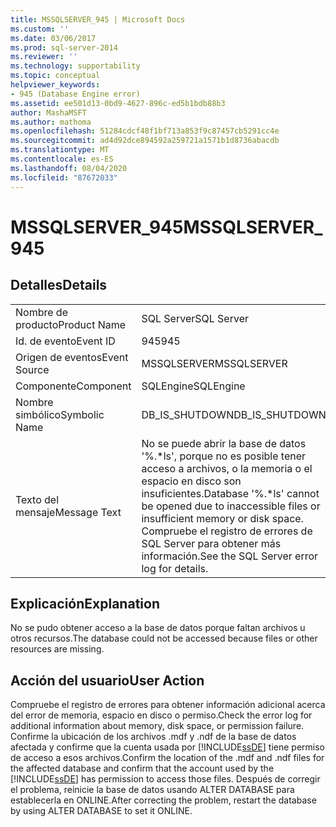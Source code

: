 ```yaml
---
title: MSSQLSERVER_945 | Microsoft Docs
ms.custom: ''
ms.date: 03/06/2017
ms.prod: sql-server-2014
ms.reviewer: ''
ms.technology: supportability
ms.topic: conceptual
helpviewer_keywords:
- 945 (Database Engine error)
ms.assetid: ee501d13-0bd9-4627-896c-ed5b1bdb88b3
author: MashaMSFT
ms.author: mathoma
ms.openlocfilehash: 51284cdcf48f1bf713a853f9c87457cb5291cc4e
ms.sourcegitcommit: ad4d92dce894592a259721a1571b1d8736abacdb
ms.translationtype: MT
ms.contentlocale: es-ES
ms.lasthandoff: 08/04/2020
ms.locfileid: "87672033"
---
```

# <a name="mssqlserver_945"></a><span data-ttu-id="deb44-102">MSSQLSERVER_945</span><span class="sxs-lookup"><span data-stu-id="deb44-102">MSSQLSERVER_945</span></span>
    
## <a name="details"></a><span data-ttu-id="deb44-103">Detalles</span><span class="sxs-lookup"><span data-stu-id="deb44-103">Details</span></span>  
  
|||  
|-|-|  
|<span data-ttu-id="deb44-104">Nombre de producto</span><span class="sxs-lookup"><span data-stu-id="deb44-104">Product Name</span></span>|<span data-ttu-id="deb44-105">SQL Server</span><span class="sxs-lookup"><span data-stu-id="deb44-105">SQL Server</span></span>|  
|<span data-ttu-id="deb44-106">Id. de evento</span><span class="sxs-lookup"><span data-stu-id="deb44-106">Event ID</span></span>|<span data-ttu-id="deb44-107">945</span><span class="sxs-lookup"><span data-stu-id="deb44-107">945</span></span>|  
|<span data-ttu-id="deb44-108">Origen de eventos</span><span class="sxs-lookup"><span data-stu-id="deb44-108">Event Source</span></span>|<span data-ttu-id="deb44-109">MSSQLSERVER</span><span class="sxs-lookup"><span data-stu-id="deb44-109">MSSQLSERVER</span></span>|  
|<span data-ttu-id="deb44-110">Componente</span><span class="sxs-lookup"><span data-stu-id="deb44-110">Component</span></span>|<span data-ttu-id="deb44-111">SQLEngine</span><span class="sxs-lookup"><span data-stu-id="deb44-111">SQLEngine</span></span>|  
|<span data-ttu-id="deb44-112">Nombre simbólico</span><span class="sxs-lookup"><span data-stu-id="deb44-112">Symbolic Name</span></span>|<span data-ttu-id="deb44-113">DB_IS_SHUTDOWN</span><span class="sxs-lookup"><span data-stu-id="deb44-113">DB_IS_SHUTDOWN</span></span>|  
|<span data-ttu-id="deb44-114">Texto del mensaje</span><span class="sxs-lookup"><span data-stu-id="deb44-114">Message Text</span></span>|<span data-ttu-id="deb44-115">No se puede abrir la base de datos '%.\*ls', porque no es posible tener acceso a archivos, o la memoria o el espacio en disco son insuficientes.</span><span class="sxs-lookup"><span data-stu-id="deb44-115">Database '%.\*ls' cannot be opened due to inaccessible files or insufficient memory or disk space.</span></span>  <span data-ttu-id="deb44-116">Compruebe el registro de errores de SQL Server para obtener más información.</span><span class="sxs-lookup"><span data-stu-id="deb44-116">See the SQL Server error log for details.</span></span>|  
  
## <a name="explanation"></a><span data-ttu-id="deb44-117">Explicación</span><span class="sxs-lookup"><span data-stu-id="deb44-117">Explanation</span></span>  
 <span data-ttu-id="deb44-118">No se pudo obtener acceso a la base de datos porque faltan archivos u otros recursos.</span><span class="sxs-lookup"><span data-stu-id="deb44-118">The database could not be accessed because files or other resources are missing.</span></span>  
  
## <a name="user-action"></a><span data-ttu-id="deb44-119">Acción del usuario</span><span class="sxs-lookup"><span data-stu-id="deb44-119">User Action</span></span>  
 <span data-ttu-id="deb44-120">Compruebe el registro de errores para obtener información adicional acerca del error de memoria, espacio en disco o permiso.</span><span class="sxs-lookup"><span data-stu-id="deb44-120">Check the error log for additional information about memory, disk space, or permission failure.</span></span> <span data-ttu-id="deb44-121">Confirme la ubicación de los archivos .mdf y .ndf de la base de datos afectada y confirme que la cuenta usada por [!INCLUDE[ssDE](../../includes/ssde-md.md)] tiene permiso de acceso a esos archivos.</span><span class="sxs-lookup"><span data-stu-id="deb44-121">Confirm the location of the .mdf and .ndf files for the affected database and confirm that the account used by the [!INCLUDE[ssDE](../../includes/ssde-md.md)] has permission to access those files.</span></span> <span data-ttu-id="deb44-122">Después de corregir el problema, reinicie la base de datos usando ALTER DATABASE para establecerla en ONLINE.</span><span class="sxs-lookup"><span data-stu-id="deb44-122">After correcting the problem, restart the database by using ALTER DATABASE to set it ONLINE.</span></span>  
  
  
